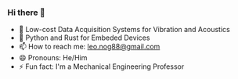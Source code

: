 ### Hi there 👋
- 🔭 Low-cost Data Acquisition Systems for Vibration and Acoustics
- 🌱 Python and Rust for Embeded Devices
- 📫 How to reach me: leo.nog88@gmail.com
- 😄 Pronouns: He/Him
- ⚡ Fun fact: I'm a Mechanical Engineering Professor

<!--
**nogleo/nogleo** is a ✨ _special_ ✨ repository because its `README.md` (this file) appears on your GitHub profile.

Here are some ideas to get you started:

- 🔭 I’m currently working on ...
- 🌱 I’m currently learning ...
- 👯 I’m looking to collaborate on ...
- 🤔 I’m looking for help with ...
- 💬 Ask me about ...
- 📫 How to reach me: ...
- 😄 Pronouns: ...
- ⚡ Fun fact: ...
-->
